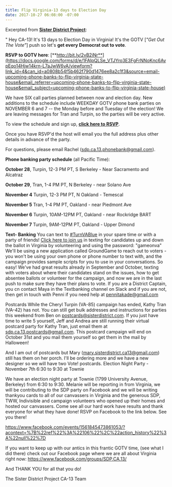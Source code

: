 ```yaml
---
title: Flip Virginia-13 days to Election Day
date: 2017-10-27 06:08:00 -07:00
---
```


Excerpted from [**Sister District Project**](https://www.sisterdistrict.com/):

"  Hey CA-13! It's 13 days to Election Day in Virginia!
It's the GOTV [*"Get Out The Vote"*] push so let's **get every Democrat out to vote**.
 
**RSVP to GOTV here**: [**http://bit.ly/2vB2iNr**](https://docs.google.com/forms/d/e/1FAIpQLSe_VTJYro3E3FgFrNNoKnc6AypEqo14Hjw14krn-L7aJwW6vA/viewform?link_id=4&can_id=a0808b54f5b462f790d1476ee8a2c1f3&source=email-upcoming-phone-banks-to-flip-virginia-state-house&email_referrer=upcoming-phone-banks-to-flip-virginia-state-house&email_subject=upcoming-phone-banks-to-flip-virginia-state-house)

We have SIX call parties planned between now and election day. New additions to the schedule include WEEKDAY GOTV phone bank parties on NOVEMBER 6 and 7 -- the Monday before and Tuesday of the election! We are leaving messages for Tran and Turpin, so the parties will be very active.

To view the schedule and sign up, [**click here to RSVP**](http://bit.ly/2vB2iNr). 

Once you have RSVP'd the host will email you the full address plus other details in advance of the party.

For questions, please email Rachel (sdp.ca.13.phonebank@gmail.com).

**Phone banking party schedule** (all Pacific Time):

**October 28**, Turpin, 12-3 PM PT, S Berkeley - Near Sacramento and Alcatraz

**October 29**, Tran, 1-4 PM PT, N Berkeley - near Solano Ave

**November 4** Turpin, 12-3 PM PT, N Oakland - Temescal

**November 5** Tran, 1-4 PM PT, Oakland - near Piedmont Ave

**November 6** Turpin, 10AM-12PM PT, Oakland - near Rockridge BART

**November 7** Turpin, 9AM-12PM PT, Oakland - Upper Dimond


**Text- Banking**
You can text to [#TurnVABlue](https://twitter.com/hashtag/turnvablue?ref_src=twsrc%5Egoogle%7Ctwcamp%5Eserp%7Ctwgr%5Ehashtag) in your spare time or with a party of friends!  [Click here to join us](https://www.sisterdistrict.com/programs/textbanking/) in texting for candidates up and down the ballot in Virginia by volunteering and using the password: "gameonva"  We'll be using a new application called GroundGame to reach out to voters - you won't be using your own phone or phone number to text with, and the campaign provides sample scripts for you to use in your conversations.  So easy!  We've had great results already in September and October, texting with voters about where their candidates stand on the issues, how to get absentee ballots or volunteer for the campaign, and now we are in the last push to make sure they have their plans to vote. If you are a District Captain, you cn contact Maya in the Textbanking channel on Slack and if you are not, then get in touch with Penni if you need help at pennitakade@gmail.com

Postcards
While the Cheryl Turpin (VA-85) campaign has ended, Kathy Tran (VA-42) has not.  You can still get bulk addresses and instructions for parties this weekend from Ben on postcards@sisterdistrict.com.  If you just have time to write 5 yourself, Jeff and Andrea are still running their virtual postcard party for Kathy Tran, just email them at sdp.ca.13.postcards@gmail.com.  This postcard campaign will end on October 31st and you mail them yourself so get them in the mail by Halloween!

And I am out of postcards but Mary (mary.sisterdistrict.ca13@gmail.com) still has them on her porch.  I'll be ordering more and we have a new designer so we will have two Vote! postcards.
Election Night Party - November 7th 6:30 to 9:30 at Townie

We have an election night party at  Townie (1799 University Avenue, Berkeley) from 6:30 to 9:30.  Melanie will be reporting in from Virginia, we will be contributing to the SDP party on Facebook and we will be writing thankyou cards to all of our canvassers in Virginia and the generous SDP, TWW, Indivisible and campaign volunteers who opened up their homes and hosted our canvassers.  Come see all our hard work have results and thank everyone for what they have done!  RSVP on Facebook to the link below.  See you there!

https://www.facebook.com/events/1561845473861053/?acontext=%7B%22ref%22%3A%22106%22%2C%22action_history%22%3A%22null%22%7D




If you want to keep up with our antics in this frantic GOTV time, (see what I did there) check out our Facebook page where we are all about Virginia right now: 
https://www.facebook.com/groups/SDP.CA.13/


And THANK YOU for all that you do!

The Sister District Project CA-13 Team